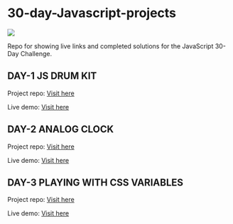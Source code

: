 # 30-day-Javascript-projects
![](https://javascript30.com/images/JS3-social-share.png)

Repo for showing live links and completed solutions for the JavaScript 30-Day Challenge.

## DAY-1 JS DRUM KIT

Project repo: [Visit here](https://github.com/thegreatraj01/30-day-Javascript-projects-DAY-1-DRUM-KIT)

Live demo: [Visit here](https://thegreatraj01.github.io/30-day-Javascript-projects-DAY-1-DRUM-KIT)

## DAY-2 ANALOG CLOCK

Project repo: [Visit here](https://github.com/thegreatraj01/30-day-Javascript-projects-DAY-2-ANALOG-CLOCK)

Live demo: [Visit here](https://thegreatraj01.github.io/30-day-Javascript-projects-DAY-2-ANALOG-CLOCK/)

## DAY-3 PLAYING WITH CSS VARIABLES

Project repo: [Visit here](https://github.com/thegreatraj01/30-day-Javascript-projects--Playing-with-CSS-Variables-and-JS)

Live demo: [Visit here](https://thegreatraj01.github.io/30-day-Javascript-projects--Playing-with-CSS-Variables-and-JS/)
